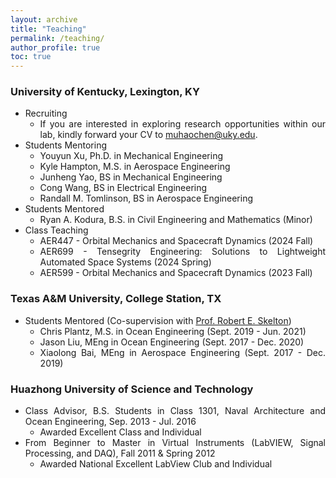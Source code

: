 ```yaml
---
layout: archive
title: "Teaching"
permalink: /teaching/
author_profile: true
toc: true
---
```


<div style="text-align: justify;" markdown="1">

### University of Kentucky, Lexington, KY
- Recruiting
    * If you are interested in exploring research opportunities within our lab, kindly forward your CV to muhaochen@uky.edu.
- Students Mentoring
    * Youyun Xu, Ph.D. in Mechanical Engineering 
    * Kyle Hampton, M.S. in Aerospace Engineering 
    * Junheng Yao, BS in Mechanical Engineering
    * Cong Wang, BS in Electrical Engineering
    * Randall M. Tomlinson, BS in Aerospace Engineering 
- Students Mentored
    * Ryan A. Kodura, B.S. in Civil Engineering and Mathematics (Minor)
- Class Teaching
    * AER447 - Orbital Mechanics and Spacecraft Dynamics (2024 Fall)
    * AER699 - Tensegrity Engineering: Solutions to Lightweight Automated Space Systems (2024 Spring)
    * AER599 - Orbital Mechanics and Spacecraft Dynamics (2023 Fall)


<!-- (committee member) -->

<!-- ### Dartmouth College
- Student Mentoring (with [Prof. Devin Balkcom](https://web.cs.dartmouth.edu/people/devin-j-balkcom))
    * Luyang Zhao, Ph.D. in Computer Science (Feb. 2024 - Pressent)
    * Yitao Jiang, Ph.D. in Computer Science (Feb. 2024 - Pressent)
    * Matthew Chun-Yi She, M.S. in Computer Science (Feb. 2024 - Pressent)

### University of Maryland, Baltimore County
- Student Mentored (with [Prof. Weidong Zhu](https://me.umbc.edu/dr-weidong-zhu/))
    * Abhinav Bharata, M.S. in Mechanical Engineering (Spet. 2022 - Aug. 2024)
    * Mohammad Riyaz Ur Rehman, M.S. in Mechanical Engineering (Spet. 2022 - May. 2024) -->

### Texas A&M University, College Station, TX
<!-- - Student Mentoring (with [Prof. Sami El Borgi](https://www.qatar.tamu.edu/programs/mechanical-engineering/faculty-and-staff/dr.-sami-el-borgi))
    * Rawad Yazbeck, Ph.D. in Aerospace Engineering (Jan. 2022 - Present)              
     - Research Topic: Adaptive Bandgap Formation in a Periodic Tensegrity Structure -->
<!-- - Student Mentoring (with [Prof. Manoranjan Majji](https://engineering.tamu.edu/aerospace/profiles/majji-manoranjan.html))
    * Idris Hussain, Aerospace Engineering (Sept. 2023 - Present) -->
- Students Mentored (Co-supervision with [Prof. Robert E. Skelton](https://bobskelton.github.io/))
    * Chris Plantz, M.S. in Ocean Engineering (Sept. 2019 - Jun. 2021)
        <!-- - Research Topic: Design and Experiment of A Robotic Tensegrity Dolphin -->
    * Jason Liu, MEng in Ocean Engineering (Sept. 2017 - Dec. 2020)
        <!-- - Research Topic: Software Development of Dynamics, Control, and Animation of Deployable Tensegrity Structures -->
    * Xiaolong Bai, MEng in Aerospace Engineering (Sept. 2017 - Dec. 2019)
        <!-- - Research Topic: Experiment Design of A Tensegrity Morphing Airfoil -->

### Huazhong University of Science and Technology   
- Class Advisor, B.S. Students in Class 1301, Naval Architecture and Ocean Engineering, Sep. 2013 - Jul. 2016
    * Awarded Excellent Class and Individual
- From Beginner to Master in Virtual Instruments (LabVIEW, Signal Processing, and DAQ), Fall 2011 & Spring 2012
    * Awarded National Excellent LabView Club and Individual



</div>
